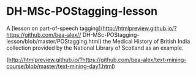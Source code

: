 # DH-MSc-POStagging-lesson
A [lesson on part-of-speech tagging](http://htmlpreview.github.io/?https://github.com/bea-alex//
DH-MSc-POStagging-lesson/blob/master/POStagging.html) the Medical History of British India collection provided by the National Library of Scotland as an example.

(http://htmlpreview.github.io/?https://github.com/bea-alex/text-mining-course/blob/master/text-mining-day1.html)
